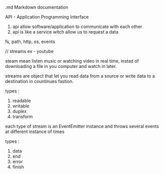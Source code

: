 .md Markdown documentation

API - Application Programming Interface 

1. api allow software/application to communicate with each other
2. api is like a service witch allow us to request a data

fs, path, http, os, events


// streams 
ex - youtube

steam mean listen music or watching video in real time, instad of downloading a file in you computer and watch in later.

streams are object that let you read data from a source or write data to a destination in countinues fastion.

types : 

1. readable
2. writable
3. duplex
4. transform

each type of stream is an EventEmitter instance and throws several events at different instance of times

types :

1. data
2. end
3. error
4. finish

